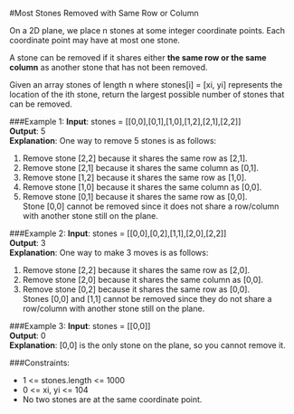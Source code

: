 #Most Stones Removed with Same Row or Column

On a 2D plane, we place n stones at some integer coordinate points. Each coordinate point may have at most one stone.

A stone can be removed if it shares either **the same row or the same column** as another stone that has not been removed.

Given an array stones of length n where stones[i] = [xi, yi] represents the location of the ith stone, return the largest
possible number of stones that can be removed.

###Example 1:
**Input**: stones = [[0,0],[0,1],[1,0],[1,2],[2,1],[2,2]]  
**Output**: 5  
**Explanation**: One way to remove 5 stones is as follows:
1. Remove stone [2,2] because it shares the same row as [2,1].
2. Remove stone [2,1] because it shares the same column as [0,1].
3. Remove stone [1,2] because it shares the same row as [1,0].
4. Remove stone [1,0] because it shares the same column as [0,0].
5. Remove stone [0,1] because it shares the same row as [0,0].  
   Stone [0,0] cannot be removed since it does not share a row/column with another stone still on the plane.

###Example 2:
**Input**: stones = [[0,0],[0,2],[1,1],[2,0],[2,2]]  
**Output**: 3  
**Explanation**: One way to make 3 moves is as follows:
1. Remove stone [2,2] because it shares the same row as [2,0].
2. Remove stone [2,0] because it shares the same column as [0,0].
3. Remove stone [0,2] because it shares the same row as [0,0].  
   Stones [0,0] and [1,1] cannot be removed since they do not share a row/column with another stone still on the plane.
   
###Example 3:
**Input**: stones = [[0,0]]  
**Output**: 0  
**Explanation**: [0,0] is the only stone on the plane, so you cannot remove it.

###Constraints:

* 1 <= stones.length <= 1000
* 0 <= xi, yi <= 104
* No two stones are at the same coordinate point.
